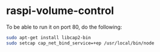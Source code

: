 # raspi-volume-control

To be able to run it on port 80, do the following:

```bash
sudo apt-get install libcap2-bin
sudo setcap cap_net_bind_service=+ep /usr/local/bin/node
```
